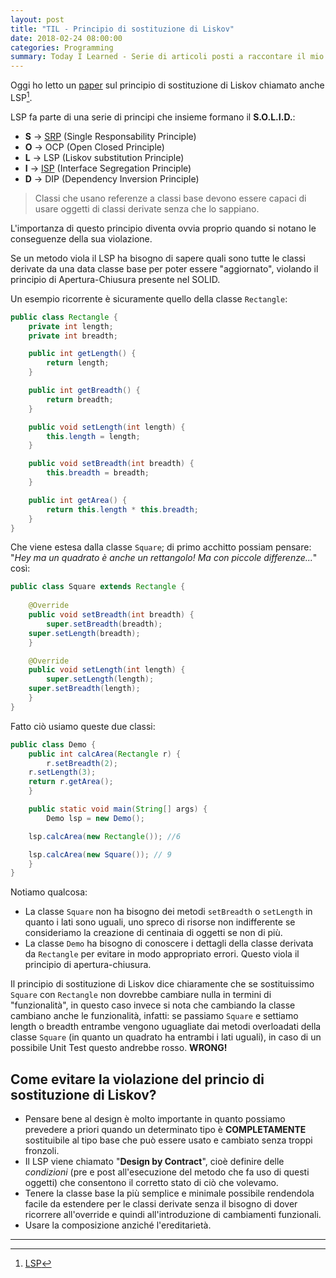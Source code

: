 ```yaml
---
layout: post
title: "TIL - Principio di sostituzione di Liskov"
date: 2018-02-24 08:00:00
categories: Programming
summary: Today I Learned - Serie di articoli posti a raccontare il mio percorso di studio giornaliero in cui cercherò di riassumere concetti tecnici e non ~ 
---
```


Oggi ho letto un [paper](https://drive.google.com/file/d/0BwhCYaYDn8EgNzAzZjA5ZmItNjU3NS00MzQ5LTkwYjMtMDJhNDU5ZTM0MTlh/view) sul principio di sostituzione di Liskov chiamato anche LSP[^1].

LSP fa parte di una serie di principi che insieme formano il **S.O.L.I.D.**:

* **S** -> [SRP](https://dlion.it/til-srp/) (Single Responsability Principle)
* **O** -> OCP (Open Closed Principle)
* **L** -> LSP (Liskov substitution Principle)
* **I** -> [ISP](https://dlion.it/til-sip/) (Interface Segregation Principle)
* **D** -> DIP (Dependency Inversion Principle)

> Classi che usano referenze a classi base devono essere capaci di usare oggetti di classi derivate senza che lo sappiano.

L'importanza di questo principio diventa ovvia proprio quando si notano le conseguenze della sua violazione.

Se un metodo viola il LSP ha bisogno di sapere quali sono tutte le classi derivate da una data classe base per poter essere "aggiornato", violando il principio di Apertura-Chiusura presente nel SOLID.

Un esempio ricorrente è sicuramente quello della classe `Rectangle`:

```java
public class Rectangle {
    private int length;
    private int breadth;

    public int getLength() {
        return length;
    }

    public int getBreadth() {
        return breadth;
    }

    public void setLength(int length) {
        this.length = length;
    }

    public void setBreadth(int breadth) {
        this.breadth = breadth;
    }

    public int getArea() {
        return this.length * this.breadth;
    }
}
```

Che viene estesa dalla classe `Square`; di primo acchitto possiam pensare: "*Hey ma un quadrato è anche un rettangolo! Ma con piccole differenze...*" così:

```java
public class Square extends Rectangle {
    
    @Override
    public void setBreadth(int breadth) {
        super.setBreadth(breadth);
	super.setLength(breadth);
    }

    @Override
    public void setLength(int length) {
        super.setLength(length);
	super.setBreadth(length);
    }
}
```

Fatto ciò usiamo queste due classi:

```java
public class Demo {
    public int calcArea(Rectangle r) {
        r.setBreadth(2);
	r.setLength(3);
	return r.getArea();
    }

    public static void main(String[] args) {
        Demo lsp = new Demo();

	lsp.calcArea(new Rectangle()); //6

	lsp.calcArea(new Square()); // 9
    }
}

```

Notiamo qualcosa:

* La classe `Square` non ha bisogno dei metodi `setBreadth` o `setLength` in quanto i lati sono uguali, uno spreco di risorse non indifferente se consideriamo la creazione di centinaia di oggetti se non di più.
* La classe `Demo` ha bisogno di conoscere i dettagli della classe derivata da `Rectangle` per evitare in modo appropriato errori. Questo viola il principio di apertura-chiusura.

Il principio di sostituzione di Liskov dice chiaramente che se sostituissimo `Square` con `Rectangle` non dovrebbe cambiare nulla in termini di "funzionalità", in questo caso invece si nota che cambiando la classe cambiano anche le funzionalità, infatti: se passiamo `Square` e settiamo length o breadth entrambe vengono uguagliate dai metodi overloadati della classe `Square` (in quanto un quadrato ha entrambi i lati uguali), in caso di un possibile Unit Test questo andrebbe rosso. **WRONG!**

## Come evitare la violazione del princio di sostituzione di Liskov?

* Pensare bene al design è molto importante in quanto possiamo prevedere a priori quando un determinato tipo è **COMPLETAMENTE** sostituibile al tipo base che può essere usato e cambiato senza troppi fronzoli.
* Il LSP viene chiamato "**Design by Contract**", cioè definire delle *condizioni* (pre e post all'esecuzione del metodo che fa uso di questi oggetti) che consentono il corretto stato di ciò che volevamo.
* Tenere la classe base la più semplice e minimale possibile rendendola facile da estendere per le classi derivate senza il bisogno di dover ricorrere all'override e quindi all'introduzione di cambiamenti funzionali.
* Usare la composizione anziché l'ereditarietà.

---

[^1]: [LSP](https://it.wikipedia.org/wiki/Principio_di_sostituzione_di_Liskov)
